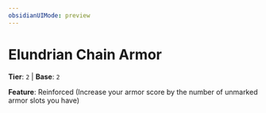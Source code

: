 ```yaml
---
obsidianUIMode: preview
---
```

# Elundrian Chain Armor

**Tier**: `2` | **Base**: `2`

**Feature**: Reinforced (Increase your armor score by the number of unmarked armor slots you have)

